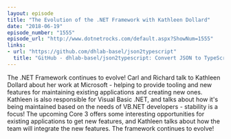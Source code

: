 ```yaml
---
layout: episode
title: "The Evolution of the .NET Framework with Kathleen Dollard"
date: "2018-06-19"
episode_number: "1555"
episode_url: "http://www.dotnetrocks.com/default.aspx?ShowNum=1555"
links:
- url: "https://github.com/dhlab-basel/json2typescript"
  title: "GitHub - dhlab-basel/json2typescript: Convert JSON to TypeScript with secure type checking!"
---
```


The .NET Framework continues to evolve! Carl and Richard talk to Kathleen Dollard about her work at Microsoft - helping to provide tooling and new features for maintaining existing applications and creating new ones. Kathleen is also responsible for Visual Basic .NET, and talks about how it's being maintained based on the needs of VB.NET developers - stability is a focus! The upcoming Core 3 offers some interesting opportunities for existing applications to get new features, and Kathleen talks about how the team will integrate the new features. The framework continues to evolve!
